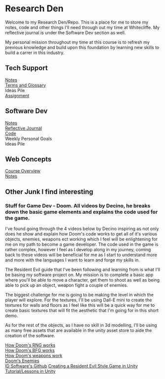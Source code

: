 # Research Den
Welcome to my Research Den/Repo. This is a place for me to store my notes, code and other things I'll need through out my time at Whitecliffe. My reflective journal is under the Software Dev section as well.

My personal mission throughout my time at this course is to refresh my previous knowledge and build upon this foundation by learning new skills to build a carrer in this industry.

## Tech Support
[Notes](./TechSupport/notes/main.md) </br>
[Terms and Glossary](./TechSupport/glossary.md) </br>
Ideas Pile </br>
[Assignment](./TechSupport/practicalassessment/passessmentmain.md)

## Software Dev
[Notes](./SoftwareDev/notes/main.md) </br>
[Reflective Journal](./SoftwareDev/reflectivejournal.md) </br>
[Code](./SoftwareDev/code/main.md) </br>
Weekly Personal Goals </br>
Ideas Pile </br>

## Web Concepts
[Course Overview](./webconcepts/intoduction.md) </br>
[Notes](https://github.com/20220819/ResearchRepo/blob/main/webconcepts/notes/notesmain.md) </br>

## Other Junk I find interesting
### Stuff for Game Dev - Doom. All videos by Decino, he breaks down the basic game elements and explains the code used for the game.

I've found going through the 4 videos below by Decino inspiring as not only does he show and explain how Doom's code works to get all of it's various objects, enemies, weapons ect working which I feel will be enlightening for me on my path to become a game developer. The code used in the game is rather complex, however I feel as I develop along in my journey, coming back to these videos will be beneficial for me as I start to understand more and more with the languages I want to learn and forge my skills in.

The Resident Evil guide that I've been following and learning from is what I'll be basing my software project on. My mission is to complete a basic app where you'll be able to move a character, get them to shoot as well as being able to pick up an object, weapon fight a couple of enemies.

The biggest challenge for me is going to be making the level in which the player will explore. For the textures, I'll be using Dall-E mini to create the textures for walls and floors as I feel like this will be a quick way for me to create basic textures that will fit the aesthetic that I'm going for in this short demo.

As for the rest of the objects, as I have no skill in 3d modelling, I'll be using as many free assets that are available in the unity asset store to aide the creation of the software.


[How Doom's RNG works](https://www.youtube.com/watch?v=pq3x1Jy8pYM) </br>
[How Doom's BFG works](https://www.youtube.com/watch?v=MsCqLQJ1EOc) </br>
[How Doom's weapons work](https://www.youtube.com/watch?v=GLeMj-OYV1c) </br>
[Doom's Enemies](https://www.youtube.com/watch?v=1fcqYr1NevE) </br>
[ID Software's Github](https://github.com/id-Software)
[Creating a Resident Evil Style Game in Unity](https://www.youtube.com/watch?v=2oLyySEbUMo&list=PLZ1b66Z1KFKgClHCa0cfJ5qc6PMrpU9PR) </br>
[Tutorial/Lessons in Unity](https://www.youtube.com/watch?v=6WfYrxAeChw&list=PLZ1b66Z1KFKgClHCa0cfJ5qc6PMrpU9PR&index=5)
